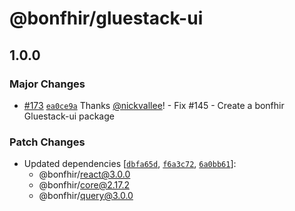 # @bonfhir/gluestack-ui

## 1.0.0

### Major Changes

- [#173](https://github.com/bonfhir/bonfhir/pull/173) [`ea0ce9a`](https://github.com/bonfhir/bonfhir/commit/ea0ce9a89235c087f8bcc653b48e0ebdcdd0cd5f) Thanks [@nickvallee](https://github.com/nickvallee)! - Fix #145 - Create a bonfhir Gluestack-ui package

### Patch Changes

- Updated dependencies [[`dbfa65d`](https://github.com/bonfhir/bonfhir/commit/dbfa65d5b4b3fcd24c86e28b73682233856b1594), [`f6a3c72`](https://github.com/bonfhir/bonfhir/commit/f6a3c72642654cf5c09a75789a9415150b95aeca), [`6a0bb61`](https://github.com/bonfhir/bonfhir/commit/6a0bb61b4d6e9b971c9cd63488b24c9231d9150c)]:
  - @bonfhir/react@3.0.0
  - @bonfhir/core@2.17.2
  - @bonfhir/query@3.0.0
